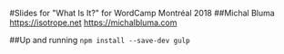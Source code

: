#Slides for "What Is It?" for WordCamp Montréal 2018
##Michal Bluma
https://isotrope.net
https://michalbluma.com


##Up and running
``npm install --save-dev
gulp``
